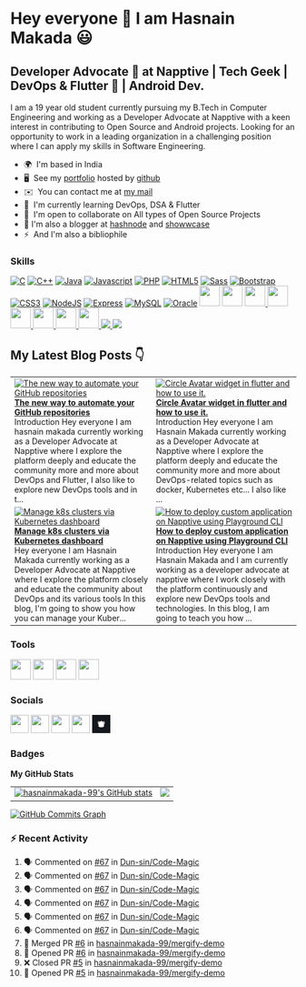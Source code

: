 Hey everyone 👋 I am Hasnain Makada :smiley:
===============================

Developer Advocate :avocado: at Napptive | Tech Geek | DevOps & Flutter :blue_heart: | Android Dev.
----------------------------------------------------------------------------------------------------------------------------------------

I am a 19 year old student currently pursuing my B.Tech in Computer Engineering and working as a Developer Advocate at Napptive with a keen interest in contributing to Open Source and Android projects. Looking for an opportunity to work in a leading organization in a challenging position where I can apply my skills in Software Engineering.

* 🌍  I'm based in India
* 🖥️  See my [portfolio](https://hasnainmakada-99.github.io) hosted by [github](http://github.com)
* ✉️  You can contact me at [my mail](mailto:hasnainmakada@gmail.com)
* 🧠  I'm currently learning DevOps, DSA & Flutter
* 🤝  I'm open to collaborate on All types of Open Source Projects
* :memo: I'm also a blogger at [hashnode](http://hasnainm.hashnode.dev) and [showwcase](http://showwcase.com/hasnainmakada-99)
* ⚡  And I'm also a bibliophile

### Skills

<p align="left">
<a href="https://docs.microsoft.com/en-us/cpp/?view=msvc-170" target="_blank" rel="noreferrer"><img src="https://raw.githubusercontent.com/danielcranney/readme-generator/main/public/icons/skills/c-colored.svg" width="36" height="36" alt="C" /></a>
<a href="https://docs.microsoft.com/en-us/cpp/?view=msvc-170" target="_blank" rel="noreferrer"><img src="https://raw.githubusercontent.com/danielcranney/readme-generator/main/public/icons/skills/cplusplus-colored.svg" width="36" height="36" alt="C++" /></a>
<a href="https://www.oracle.com/java/" target="_blank" rel="noreferrer"><img src="https://raw.githubusercontent.com/danielcranney/readme-generator/main/public/icons/skills/java-colored.svg" width="36" height="36" alt="Java" /></a>
<a href="https://developer.mozilla.org/en-US/docs/Web/JavaScript" target="_blank" rel="noreferrer"><img src="https://raw.githubusercontent.com/danielcranney/readme-generator/main/public/icons/skills/javascript-colored.svg" width="36" height="36" alt="Javascript" /></a>
<a href="https://www.php.net/" target="_blank" rel="noreferrer"><img src="https://raw.githubusercontent.com/danielcranney/readme-generator/main/public/icons/skills/php-colored.svg" width="36" height="36" alt="PHP" /></a>
<a href="https://developer.mozilla.org/en-US/docs/Glossary/HTML5" target="_blank" rel="noreferrer"><img src="https://raw.githubusercontent.com/danielcranney/readme-generator/main/public/icons/skills/html5-colored.svg" width="36" height="36" alt="HTML5" /></a>
<a href="https://sass-lang.com/" target="_blank" rel="noreferrer"><img src="https://raw.githubusercontent.com/danielcranney/readme-generator/main/public/icons/skills/sass-colored.svg" width="36" height="36" alt="Sass" /></a>
<a href="https://getbootstrap.com/" target="_blank" rel="noreferrer"><img src="https://raw.githubusercontent.com/danielcranney/readme-generator/main/public/icons/skills/bootstrap-colored.svg" width="36" height="36" alt="Bootstrap" /></a>
<a href="https://www.w3.org/TR/CSS/#css" target="_blank" rel="noreferrer"><img src="https://raw.githubusercontent.com/danielcranney/readme-generator/main/public/icons/skills/css3-colored.svg" width="36" height="36" alt="CSS3" /></a>
<a href="https://nodejs.org/en/" target="_blank" rel="noreferrer"><img src="https://raw.githubusercontent.com/danielcranney/readme-generator/main/public/icons/skills/nodejs-colored.svg" width="36" height="36" alt="NodeJS" /></a>
<a href="https://expressjs.com/" target="_blank" rel="noreferrer"><img src="https://raw.githubusercontent.com/danielcranney/readme-generator/main/public/icons/skills/express-colored.svg" width="36" height="36" alt="Express" /></a>
<a href="https://www.mysql.com/" target="_blank" rel="noreferrer"><img src="https://raw.githubusercontent.com/danielcranney/readme-generator/main/public/icons/skills/mysql-colored.svg" width="36" height="36" alt="MySQL" /></a>
<a href="https://www.oracle.com/uk/index.html" target="_blank" rel="noreferrer"><img src="https://raw.githubusercontent.com/danielcranney/readme-generator/main/public/icons/skills/oracle-colored.svg" width="36" height="36" alt="Oracle" /></a>
<a href="https://wordpress.com" target="_blank"> <img src="https://cdn.jsdelivr.net/gh/devicons/devicon/icons/wordpress/wordpress-original.svg" width="36" height="36"/></a>
<a href="https://android.com" target="_blank"> <img src="https://cdn.jsdelivr.net/gh/devicons/devicon/icons/android/android-plain-wordmark.svg" width="36" height="36"/></a>
<a href="https://git-scm.com/">
<img src="https://cdn.jsdelivr.net/gh/devicons/devicon/icons/git/git-plain-wordmark.svg" width="36" height="36"/>
</a>
<a href="https://flutter.dev/?gclsrc=ds&gclsrc=ds">
<img src="https://cdn.jsdelivr.net/gh/devicons/devicon/icons/flutter/flutter-original.svg" width="36" height="36"/>
</a>
<a href="https://dart.dev/">
<img src="https://cdn.jsdelivr.net/gh/devicons/devicon/icons/dart/dart-original.svg" width="36" height="36"/>
</a>
<a href="https://www.docker.com/">
<img src="https://cdn.jsdelivr.net/gh/devicons/devicon/icons/docker/docker-original.svg" width="36" height="36"/>
</a>
<a href="https://kubernetes.io/">
<img src="https://cdn.jsdelivr.net/gh/devicons/devicon/icons/kubernetes/kubernetes-plain.svg" width="36" height="36"/>
</a>
<a href="https://firebase.google.com/"><img width= "36" height = "36" src="https://cdn.jsdelivr.net/gh/devicons/devicon/icons/firebase/firebase-plain.svg" />
</a>
<a href="https://socket.io/">
<img width="36" src="https://cdn.jsdelivr.net/gh/devicons/devicon/icons/socketio/socketio-original.svg" />
</a>
<a href="https://www.npmjs.com/">
<img src="https://cdn.jsdelivr.net/gh/devicons/devicon/icons/npm/npm-original-wordmark.svg" width="36"/>
</a>
</p>

## My Latest Blog Posts 👇
<!-- HASHNODE_BLOG:START -->
<table><tr><td><a href="https://hasnainm.hashnode.dev//the-new-way-to-automate-your-github-repositories" title="The new way to automate your GitHub repositories"><img src="https://cdn.hashnode.com/res/hashnode/image/upload/v1663572150168/ONn5yFG0Y.png" alt="The new way to automate your GitHub repositories"   /></a>
<a href="https://hasnainm.hashnode.dev//the-new-way-to-automate-your-github-repositories" title="The new way to automate your GitHub repositories"><strong>The new way to automate your GitHub repositories</strong></a>
<br/> Introduction
Hey everyone I am hasnain makada currently working as a Developer Advocate at Napptive where I explore the platform deeply and educate the community more and more about DevOps and Flutter, I also like to explore new DevOps tools and in t...</td><td><a href="https://hasnainm.hashnode.dev//circle-avatar-widget-in-flutter" title="Circle Avatar widget in flutter and how to use it."><img src="https://cdn.hashnode.com/res/hashnode/image/upload/v1662555984481/KRhqreyRU.png" alt="Circle Avatar widget in flutter and how to use it."   /></a>
<a href="https://hasnainm.hashnode.dev//circle-avatar-widget-in-flutter" title="Circle Avatar widget in flutter and how to use it."><strong>Circle Avatar widget in flutter and how to use it.</strong></a>
<br/> Introduction
Hey everyone I am Hasnain Makada currently working as a Developer Advocate at Napptive where I explore the platform deeply and educate the community more and more about DevOps-related topics such as docker, Kubernetes etc... I also like ...</td></tr><tr><td><a href="https://hasnainm.hashnode.dev//manage-k8s-clusters-via-k8s-dashboard" title="Manage k8s clusters via Kubernetes dashboard"><img src="https://cdn.hashnode.com/res/hashnode/image/upload/v1661755979917/TeWDw4oAL.png" alt="Manage k8s clusters via Kubernetes dashboard"   /></a>
<a href="https://hasnainm.hashnode.dev//manage-k8s-clusters-via-k8s-dashboard" title="Manage k8s clusters via Kubernetes dashboard"><strong>Manage k8s clusters via Kubernetes dashboard</strong></a>
<br/> Hey everyone I am Hasnain Makada currently working as a Developer Advocate at Napptive where I explore the platform closely and educate the community about DevOps and its various tools
In this blog, I'm going to show you how you can manage your Kuber...</td><td><a href="https://hasnainm.hashnode.dev//deploy-custom-application" title="How to deploy custom application on Napptive using Playground CLI"><img src="https://cdn.hashnode.com/res/hashnode/image/upload/v1660817584140/rv6iVdJY6.png" alt="How to deploy custom application on Napptive using Playground CLI"   /></a>
<a href="https://hasnainm.hashnode.dev//deploy-custom-application" title="How to deploy custom application on Napptive using Playground CLI"><strong>How to deploy custom application on Napptive using Playground CLI</strong></a>
<br/> Introduction
Hey everyone I am Hasnain Makada and I am currently working as a developer advocate at napptive where I work closely with the platform continuously and explore new DevOps tools and technologies.
In this blog, I am going to teach you how ...</td></tr></table>
<!-- HASHNODE_BLOG:END -->

### Tools
<p align="left">
<a href="https://code.visualstudio.com/"><img src="https://cdn.jsdelivr.net/gh/devicons/devicon/icons/vscode/vscode-original.svg" width="36" height="36"/></a>
<a href="https://www.canva.com/"><img src="https://cdn.jsdelivr.net/gh/devicons/devicon/icons/canva/canva-original.svg" width="36" height="36"/></a>
<a href="https://www.jetbrains.com/idea/"><img src="https://cdn.jsdelivr.net/gh/devicons/devicon/icons/intellij/intellij-plain.svg" width="36" height="36"/></a>
<a href="https://www.notion.so"><img src="https://upload.wikimedia.org/wikipedia/commons/4/45/Notion_app_logo.png?20200221181224" width="36" height="36"/></a>
</p>

### Socials

<p align="left"> 
<a href="https://www.github.com/hasnainmakada-99" target="_blank" rel="noreferrer"><img src="https://raw.githubusercontent.com/danielcranney/readme-generator/main/public/icons/socials/github.svg" width="32" height="32" /></a> 
<a href="https://www.twitter.com/Hasnain_Makada" target="_blank" rel="noreferrer"><img src="https://raw.githubusercontent.com/danielcranney/readme-generator/main/public/icons/socials/twitter.svg" width="32" height="32" /></a>
<a href="https://hasnainm.hashnode.dev" target="_blank" rel="noreferrer"><img src="https://raw.githubusercontent.com/danielcranney/readme-generator/main/public/icons/socials/hashnode.svg" width="32" height="32" /></a> 
<a href="https://www.linkedin.com/in/hasnain-makada-5b47271aa/" target="_blank" rel="noreferrer"><img src="https://raw.githubusercontent.com/danielcranney/readme-generator/main/public/icons/socials/linkedin.svg" width="32" height="32" /></a>
<a href="https://showwcase.com/hasnainmakada-99"><img src="Showwcase.jpg" width="32" height="32"></a>
</p>

### Badges

<b>My GitHub Stats</b>

<table>
  <tr>
    <td valign="top">
      <a href="http://www.github.com/hasnainmakada-99"><img src="https://github-readme-stats.vercel.app/api?username=hasnainmakada-99&show_icons=true&hide=&count_private=true&title_color=0891b2&text_color=ffffff&icon_color=0891b2&bg_color=1c1917&hide_border=true&show_icons=true" alt="hasnainmakada-99's GitHub stats" /></a>
    </td>
    <td valign="top">  
      <a href="http://www.github.com/hasnainmakada-99"><img src="https://github-readme-streak-stats.herokuapp.com/?user=hasnainmakada-99&stroke=ffffff&background=1c1917&ring=0891b2&fire=0891b2&currStreakNum=ffffff&currStreakLabel=0891b2&sideNums=ffffff&sideLabels=ffffff&dates=ffffff&hide_border=true" /></a>
    </td>
  </tr>
</table>

<a href="http://www.github.com/hasnainmakada-99"><img src="https://activity-graph.herokuapp.com/graph?username=hasnainmakada-99&bg_color=1c1917&color=ffffff&line=0891b2&point=ffffff&area_color=1c1917&area=true&hide_border=true&custom_title=GitHub%20Commits%20Graph" alt="GitHub Commits Graph" /></a>

### :zap: Recent Activity

<!--START_SECTION:activity-->
1. 🗣 Commented on [#67](https://github.com/Dun-sin/Code-Magic/issues/67) in [Dun-sin/Code-Magic](https://github.com/Dun-sin/Code-Magic)
2. 🗣 Commented on [#67](https://github.com/Dun-sin/Code-Magic/issues/67) in [Dun-sin/Code-Magic](https://github.com/Dun-sin/Code-Magic)
3. 🗣 Commented on [#67](https://github.com/Dun-sin/Code-Magic/issues/67) in [Dun-sin/Code-Magic](https://github.com/Dun-sin/Code-Magic)
4. 🗣 Commented on [#67](https://github.com/Dun-sin/Code-Magic/issues/67) in [Dun-sin/Code-Magic](https://github.com/Dun-sin/Code-Magic)
5. 🗣 Commented on [#67](https://github.com/Dun-sin/Code-Magic/issues/67) in [Dun-sin/Code-Magic](https://github.com/Dun-sin/Code-Magic)
6. 🗣 Commented on [#67](https://github.com/Dun-sin/Code-Magic/issues/67) in [Dun-sin/Code-Magic](https://github.com/Dun-sin/Code-Magic)
7. 🎉 Merged PR [#6](https://github.com/hasnainmakada-99/mergify-demo/pull/6) in [hasnainmakada-99/mergify-demo](https://github.com/hasnainmakada-99/mergify-demo)
8. 💪 Opened PR [#6](https://github.com/hasnainmakada-99/mergify-demo/pull/6) in [hasnainmakada-99/mergify-demo](https://github.com/hasnainmakada-99/mergify-demo)
9. ❌ Closed PR [#5](https://github.com/hasnainmakada-99/mergify-demo/pull/5) in [hasnainmakada-99/mergify-demo](https://github.com/hasnainmakada-99/mergify-demo)
10. 💪 Opened PR [#5](https://github.com/hasnainmakada-99/mergify-demo/pull/5) in [hasnainmakada-99/mergify-demo](https://github.com/hasnainmakada-99/mergify-demo)
<!--END_SECTION:activity-->
